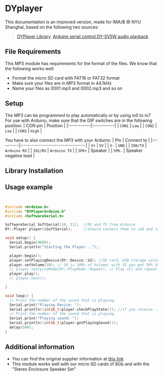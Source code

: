 # DYplayer
This documentation is an improved version, made for IMA/B @ NYU Shanghai, based on the following two sources:
> [DYPlayer Library](https://github.com/SnijderC/dyplayer).
> [Arduino serial control DY-SV5W audio playback](https://www.programmersought.com/article/94405345077/)

## File Requirements
This MP3 module has requirements for the format of the files. We know that the following works well:
- Format the micro SD card with FAT16 or FAT32 format
- Make sure your files are in MP3 format in 44.1kHz
- Name your files as 0001.mp3 and 0002.mp3 and so on

## Setup
The MP3 can be programmed to play automatically or by using io0 to io7
For use with Arduino, make sure that the DIP switches are in the following position:
| CON pin    | Position   |
|:-----------|:-----------|
| `CON1`     | `Low`      |
| `CON2`     | `Low`      |
| `CON3`     | `High`     |

You have to also connect the MP3 with your Arduino:
| Pin      | Connect to                       |
|:---------|:---------------------------------|
| `V+`     | `5V`                             |
| `V-`     | `GND`                            |
| `IO0/TX` | `Arduino RX`                     |
| `IO1/RX` | `Arduino TX`                     |
| `SPK+`   | Speaker                          |
| `SPK-`   | Speaker negative lead            |

## Library Installation

## Usage example
```cpp


#include <Arduino.h>
#include "DYPlayerArduino.h"
#include <SoftwareSerial.h>

SoftwareSerial SoftSerial(10, 11);  //RX and TX from Arduino
DY::Player player(&SoftSerial);     //should connect them to io0 and io1

void setup() {
  Serial.begin(9600);
  Serial.println("Starting the Player...");

  player.begin();
  player.setPlayingDevice(DY::Device::Sd); //SD card, USB storage volume is
  player.setVolume(30); // 30 is 100% of Volume; with 15 you get 50% Volume
  // player.setCycleMode(DY::PlayMode::Repeat); // Play all and repeat.
  player.play();
  // player.next();

}

void loop() {
  // Print the number of the sound that is playing.
  Serial.print("Playing Device: ");
  Serial.println((int16_t)player.checkPlayState()); //if you receive -1, it's fail
  // Print the number of the sound that is playing.
  Serial.print("Playing sound: ");
  Serial.println((int16_t)player.getPlayingSound());
  delay(500);
}
```

## Additional information
* You can find the original supplier information at [this link](https://detail.tmall.com/item.htm?spm=a230r.1.14.19.29901a2aDiFbEI&id=586292221116&ns=1&abbucket=14)
* This module works well with our micro SD cards of 8Gb and with the "Stereo Enclosure Speaker Set"